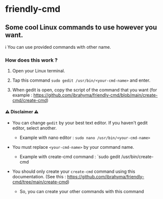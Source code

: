 # friendly-cmd
## Some cool Linux commands to use however you want.

ℹ️ You can use provided commands with other name.

### How does this work ?

1) Open your Linux terminal.
 
2) Tap this command `sudo gedit /usr/bin/<your-cmd-name>` and enter.

3) When gedit is open, copy the script of the command that you want (for example : https://github.com/ibrahyma/friendly-cmd/blob/main/create-cmd/create-cmd)


#### ⚠️ Disclaimer ⚠️

- You can change `gedit` by your best text editor. If you haven't gedit editor, select another.
  - Example with nano editor : `sudo nano /usr/bin/<your-cmd-name>`

- You must replace `<your-cmd-name>` by your command name.
  - Example with create-cmd command : `sudo gedit /usr/bin/create-cmd

- You should only create your `create-cmd` command using this documentation. (See this : https://github.com/ibrahyma/friendly-cmd/tree/main/create-cmd)
  - So, you can create your other commands with this command
